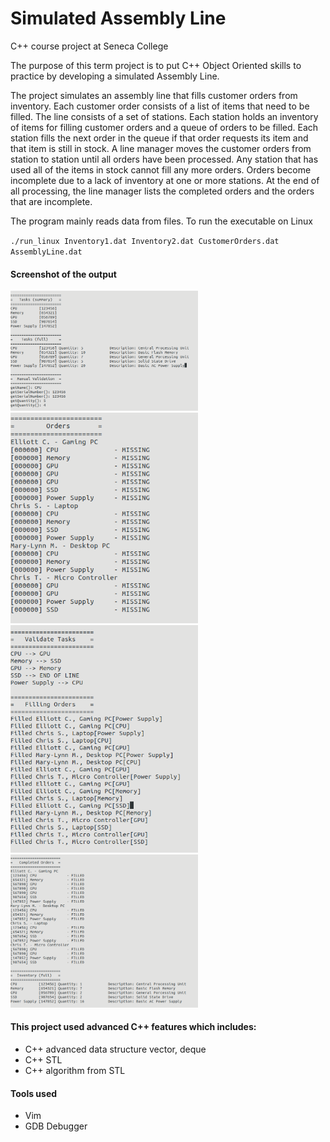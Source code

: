 Simulated Assembly Line
=======================

C++ course project at Seneca College

The purpose of this term project is to put C++ Object Oriented skills to practice by developing a simulated Assembly Line.

The project simulates an assembly line that fills customer orders from inventory. Each customer order consists of a list
of items that need to be filled. The line consists of a set of stations. Each station holds an inventory of items for 
filling customer orders and a queue of orders to be filled. Each station fills the next order in the queue if that order
requests its item and that item is still in stock. A line manager moves the customer orders from station to station until
all orders have been processed. Any station that has used all of the items in stock cannot fill any more orders. Orders
become incomplete due to a lack of inventory at one or more stations. At the end of all processing, the line manager 
lists the completed orders and the orders that are incomplete.

The program mainly reads data from files. 
To run the executable on Linux 

`./run_linux Inventory1.dat Inventory2.dat CustomerOrders.dat AssemblyLine.dat`


#### Screenshot of the output
<img src='images/assembly1.png' width=300>
<img src='images/assembly2.png' width=300>
<img src='images/assembly3.png' width=300>
<img src='images/assembly4.png' width=300>


#### This project used advanced C++ features which includes:  
- C++ advanced data structure vector, deque
- C++ STL
- C++ algorithm from STL

#### Tools used
- Vim
- GDB Debugger

